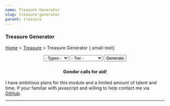 ```yaml
---
name: Treasure Generator
slug: treasure-generator
parent: treasure
---
```

### Treasure Generator
[Home](dm-operations-center) > [Treasure](treasure-menu) > Treasure Generator {.small-text}

<div style="margin-bottom: 1.5rem; text-align:center;">
    <select id="selectType">
        <option value="">- Types -</option>
        <option value="individual">Individual</option>
        <option value="hoard">Hoard</option>
    </select>
    <select id="selectTier">
        <option value="">- Tier -</option>
        <option value="tier1">Tier 1 (1-4)</option>
        <option value="tier2">Tier 2 (5-10)</option>
        <option value="tier3">Tier 3 (11-17)</option>
        <option value="tier4">Tier 4 (17-20)</option>
    </select>
    <button id="buttonGenerateTreasure" onclick="generateTreasure()"> 
        Generate 
    </button> 
</div>
<div class="result">
    <h4 align="center">Gondor calls for aid!</h4>
    <p>I have ambitious plans for this module and a limited amount of talent and time. If your familiar with javascript and willing to help contact me via <a href="https://github.com/MrFarland">GitHub</a>.</p>
</div>
<hr/>